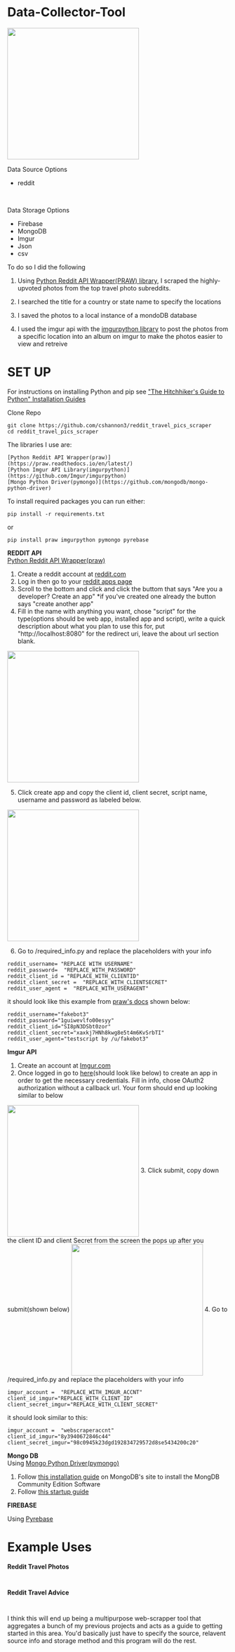 
# Data-Collector-Tool


<img align="center" src="https://github.com/cshannon3/reddit_travel_pics_scraper/blob/master/screenshots/explanations/rough-draft.png" height="300">






Data Source Options<br/>
 - reddit 
<br/>

Data Storage Options<br/>
 - Firebase
 - MongoDB
 - Imgur
 - Json
 - csv 


To do so I did the following<br/>
1. Using [Python Reddit API Wrapper(PRAW) library](https://praw.readthedocs.io/en/latest/), I scraped the highly-upvoted photos from the top travel photo subreddits. 

2. I searched the title for a country or state name to specify the locations

3. I saved the photos to a local instance of a mondoDB database

4. I used the  imgur api with the [imgurpython library](https://github.com/Imgur/imgurpython) to post the photos from a specific location into an album on imgur to make the photos easier to view and retreive

# SET UP
 
For instructions on installing Python and pip see ["The Hitchhiker's Guide to Python" Installation Guides](http://docs.python-guide.org/en/latest/starting/installation/)


Clone Repo
```
git clone https://github.com/cshannon3/reddit_travel_pics_scraper
cd reddit_travel_pics_scraper
```
The libraries I use are:

    [Python Reddit API Wrapper(praw)](https://praw.readthedocs.io/en/latest/)
    [Python Imgur API Library(imgurpython)](https://github.com/Imgur/imgurpython)
    [Mongo Python Driver(pymongo)](https://github.com/mongodb/mongo-python-driver)

To install required packages you can run either:
```
pip install -r requirements.txt
```
or 
```
pip install praw imgurpython pymongo pyrebase
```
**REDDIT API**<br/>
[Python Reddit API Wrapper(praw)](https://praw.readthedocs.io/en/latest/)
1. Create a reddit account at [reddit.com](https://www.reddit.com/)
2. Log in then go to your [reddit apps page](https://www.reddit.com/prefs/apps/)
3. Scroll to the bottom and click and click the buttom that says
    "Are you a developer? Create an app"
    *if you've created one already the button says "create another app"
4. Fill in the name with anything you want, chose "script" for the type(options should be web app, installed app and script), write a quick description about what you plan to use this for, put "http://localhost:8080" for the redirect uri, leave the about url section blank.
<img align="center" src="https://github.com/cshannon3/reddit_travel_pics_scraper/blob/master/screenshots/createapplicationreddit.png" height="300">

5. Click create app and copy the client id, client secret, script name, username and password as labeled below. 
<img align="center" src="https://github.com/cshannon3/reddit_travel_pics_scraper/blob/master/screenshots/applicationcomponentsreddit.png" height="300">

6. Go to /required_info.py and replace the placeholders with your info<br/>

```
reddit_username= "REPLACE WITH USERNAME"
reddit_password=  "REPLACE_WITH_PASSWORD"
reddit_client_id = "REPLACE_WITH_CLIENTID"
reddit_client_secret =  "REPLACE_WITH_CLIENTSECRET"
reddit_user_agent =  "REPLACE_WITH_USERAGENT"
```
it should look like this example from [praw's docs](https://praw.readthedocs.io/en/latest/getting_started/authentication.html#oauth) shown below:
```
reddit_username="fakebot3"
reddit_password="1guiwevlfo00esyy"
reddit_client_id="SI8pN3DSbt0zor"
reddit_client_secret="xaxkj7HNh8kwg8e5t4m6KvSrbTI"
reddit_user_agent="testscript by /u/fakebot3"

```



**Imgur API**
1. Create an account at [Imgur.com](https://imgur.com/)
2. Once logged in go to [here](https://api.imgur.com/oauth2/addclient)(should look like below) to create an app in order to get the necessary credentials. Fill in info, chose OAuth2 authorization without a callback url. Your form should end up looking similar to below
<img align="center" src="https://github.com/cshannon3/reddit_travel_pics_scraper/blob/master/screenshots/imgur_setup/imgur2.png" height="300">
3. Click submit, copy down the client ID and client Secret from the screen the pops up after you submit(shown below)
<img align="center" src="https://github.com/cshannon3/reddit_travel_pics_scraper/blob/master/screenshots/imgur_setup/imgur3.png" height="300">
4. Go to /required_info.py and replace the placeholders with your info<br/>

```
imgur_account =  "REPLACE_WITH_IMGUR_ACCNT" 
client_id_imgur="REPLACE_WITH_CLIENT_ID" 
client_secret_imgur="REPLACE_WITH_CLIENT_SECRET" 

```
it should look similar to this:
```
imgur_account =  "webscraperaccnt" 
client_id_imgur="8y3940672846c44" 
client_secret_imgur="98c0945k23dgd192834729572d8se5434200c20"
```

**Mongo DB**<br/>
Using [Mongo Python Driver(pymongo)](https://github.com/mongodb/mongo-python-driver)
1. Follow [this installation guide](https://docs.mongodb.com/manual/installation/#mongodb-community-edition-installation-tutorials) on MongoDB's site to install the MongDB Community Edition Software
2. Follow [this startup guide](https://docs.mongodb.com/guides/server/install/)


**FIREBASE**

Using [Pyrebase](https://github.com/thisbejim/Pyrebase)


# Example Uses


**Reddit Travel Photos**
```


```

**Reddit Travel Advice**
```


```


I think this will end up being a multipurpose web-scrapper tool that aggregates a bunch of my previous projects and acts as a guide to getting started in this area. You'd basically just have to specify the source, relavent source info and storage method and this program will do the rest.
